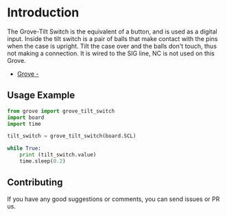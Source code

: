 # Introduction
The Grove-Tilt Switch is the equivalent of a button, and is used as a digital input. Inside the tilt switch is a pair of balls that make contact with the pins when the case is upright. Tilt the case over and the balls don't touch, thus not making a connection. It is wired to the SIG line, NC is not used on this Grove.

- [Grove - ](https://www.seeedstudio.com/.html)

## Usage Example

```python
from grove import grove_tilt_switch
import board
import time

tilt_switch = grove_tilt_switch(board.SCL)

while True:
    print (tilt_switch.value)
    time.sleep(0.2)
```
## Contributing

If you have any good suggestions or comments, you can send issues or PR us.
